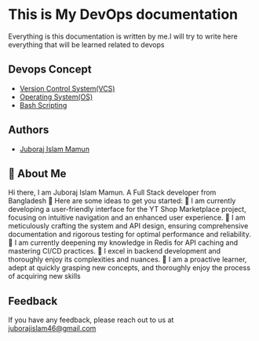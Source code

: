 # This is My DevOps documentation

Everything is this documentation is written by me.I will try to write here everything that will be learned related to devops

## Devops Concept

- [Version Control System(VCS)](https://github.com/mamun2519/learn-devOps-concept/tree/main/version-control-system)
- [Operating System(OS)](https://github.com/mamun2519/learn-devOps-concept/blob/main/os/readme.md)
- [Bash Scripting](https://github.com/mamun2519/learn-devOps-concept/blob/main/Bash-Scripting/readme.md)

## Authors

- [Juboraj Islam Mamun](https://www.linkedin.com/in/juboraj-islam-mamun/)

## 🚀 About Me

Hi there, I am Juboraj Islam Mamun. A Full Stack developer from Bangladesh 👋
Here are some ideas to get you started:
🔭 I am currently developing a user-friendly interface for the YT Shop Marketplace project, focusing on intuitive navigation and an enhanced user experience.
🌱 I am meticulously crafting the system and API design, ensuring comprehensive documentation and rigorous testing for optimal performance and reliability.
🌱 I am currently deepening my knowledge in Redis for API caching and mastering CI/CD practices.
👯 I excel in backend development and thoroughly enjoy its complexities and nuances.
🌱 I am a proactive learner, adept at quickly grasping new concepts, and thoroughly enjoy the process of acquiring new skills

## Feedback

If you have any feedback, please reach out to us at juborajislam46@gmail.com
